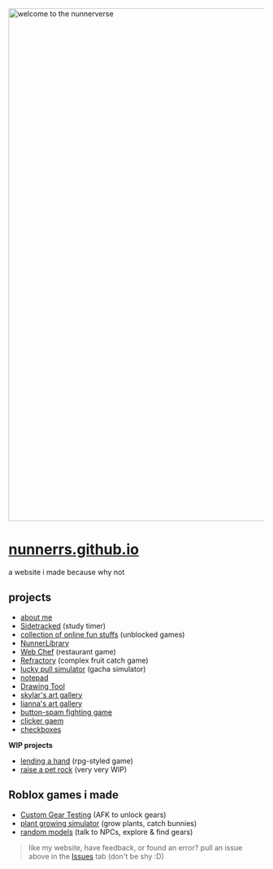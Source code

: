 <img width="1010" alt="welcome to the nunnerverse" src="https://github.com/Nunnerrs/nunnerrs.github.io/assets/97916154/6055156a-901d-48cb-9ca6-6f6414279743">

# [nunnerrs.github.io](https://nunnerrs.github.io/index.html)
a website i made because why not

## projects
- [about me](https://nunnerrs.github.io/about)
- [Sidetracked](https://nunnerrs.github.io/timer) (study timer)
- [collection of online fun stuffs](https://nunnerrs.github.io/games) (unblocked games)
- [NunnerLibrary](https://nunnerrs.github.io/library)
- [Web Chef](https://nunnerrs.github.io/web-chef) (restaurant game)
- [Refractory](https://nunnerrs.github.io/refractory) (complex fruit catch game)
- [lucky pull simulator](https://nunnerrs.github.io/lucky-pull) (gacha simulator)
- [notepad](https://nunnerrs.github.io/notepad)
- [Drawing Tool](https://nunnerrs.github.io/draw)
- [skylar's art gallery](https://nunnerrs.github.io/skylar-art)
- [lianna's art gallery](https://nunnerrs.github.io/lianna-art)
- [button-spam fighting game](https://nunnerrs.github.io/fight)
- [clicker gaem](https://nunnerrs.github.io/clicker)
- [checkboxes](https://checkboxes.w3spaces.com)

**WIP projects**
- [lending a hand](https://nunnerrs.github.io/lending-a-hand) (rpg-styled game)
- [raise a pet rock](https://nunnerrs.github.io/raise-a-rock) (very very WIP)

## Roblox games i made
- [Custom Gear Testing](https://www.roblox.com/games/11257556108/Custom-Gear-Testing-AFK-Game) (AFK to unlock gears)
- [plant growing simulator](https://www.roblox.com/games/7121390111/plant-growing-simulator) (grow plants, catch bunnies)
- [random models](https://www.roblox.com/games/6905424287/random-models) (talk to NPCs, explore & find gears)
  
> like my website, have feedback, or found an error? pull an issue above in the [Issues](https://github.com/Nunnerrs/nunnerrs.github.io/issues) tab (don't be shy :D)

